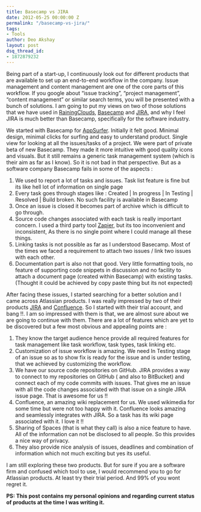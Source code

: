 ```yaml
---
title: Basecamp vs JIRA
date: 2012-05-25 00:00:00 Z
permalink: "/basecamp-vs-jira/"
tags:
- Tools
author: Deo Akshay
layout: post
dsq_thread_id:
- 1872879232
---
```


Being part of a start-up, I continuously look out for different products that are available to set up an end-to-end workflow in the company. Issue management and content management are one of the core parts of this workflow. If you google about &#8220;issue tracking&#8221;, &#8220;project management&#8221;, &#8220;content management&#8221; or similar search terms, you will be presented with a bunch of solutions. I am going to put my views on two of those solutions that we have used in [RainingClouds][1], [Basecamp][2] and [JIRA][3], and why I feel JIRA is much better than Basecamp, specifically for the software industry.

We started with Basecamp for [AppSurfer][4]. Initially it felt good. Minimal design, minimal clicks for surfing and easy to understand product. Single view for looking at all the issues/tasks of a project. We were part of private beta of new Basecamp. They made it more intuitive with good quality icons and visuals. But it still remains a generic task management system (which is their aim as far as I know). So it is not bad in that perspective. But as a software company Basecamp fails in some of the aspects :

1. We used to report a lot of tasks and issues. Task list feature is fine but its like hell lot of information on single page
2. Every task goes through stages like : Created | In progress | In Testing | Resolved | Build broken. No such facility is available in Basecamp
3. Once an issue is closed it becomes part of archive which is difficult to go through.
4. Source code changes associated with each task is really important concern. I used a third party tool [Zapier][5], but its too inconvenient and inconsistent, As there is no single point where I could manage all these things.
5. Linking tasks is not possible as far as I understood Basecamp. Most of the times we faced a requirement to attach two issues / link two issues with each other.
6. Documentation part is also not that good. Very little formatting tools, no feature of supporting code snippets in discussion and no facility to attach a document page (created within Basecamp) with existing tasks. (Thought it could be achieved by copy paste thing but its not expected)

After facing these issues, I started searching for a better solution and I came across Atlassian products. I was really impressed by two of their products [JIRA][3] and [Confluence][6]. So I started with their trial account, and bang !!. I am so impressed with them is that, we are almost sure about we are going to continue with them. There are a lot of features which are yet to be discovered but a few most obvious and appealing points are :

1. They know the target audience hence provide all required features for task management like task workflow, task types, task linking etc.
2. Customization of issue workflow is amazing. We need In Testing stage of an issue so as to show fix is ready for the issue and is under testing, that we achieved by customizing the workflow.
3. We have our source code repositories on GitHub. JIRA provides a way to connect to my repositories on GitHub ( and also to BitBucket) and connect each of my code commits with issues. That gives me an issue with all the code changes associated with that issue on a single JIRA issue page. That is awesome for us !!
4. Confluence, an amazing wiki replacement for us. We used wikimedia for some time but were not too happy with it. Confluence looks amazing and seamlessly integrates with JIRA. So a task has its wiki page associated with it. I love it !!
5. Sharing of Spaces (that is what they call) is also a nice feature to have. All of the information can not be disclosed to all people. So this provides a nice way of privacy.
6. They also provide nice analysis of issues, deadlines and combination of information which not much exciting but yes its useful.

I am still exploring these two products. But for sure if you are a software firm and confused which tool to use, I would recommend you to go for Atlassian products. At least try their trial period. And 99% of you wont regret it.

**PS: This post contains my personal opinions and regarding current status of products at the time I was writing it.**

[1]: http://rainingclouds.com
[2]: http://basecamp.com
[3]: http://www.atlassian.com/software/jira/overview
[4]: http://apsurfer.com
[5]: http://zapier.com
[6]: http://www.atlassian.com/software/confluence/overview
